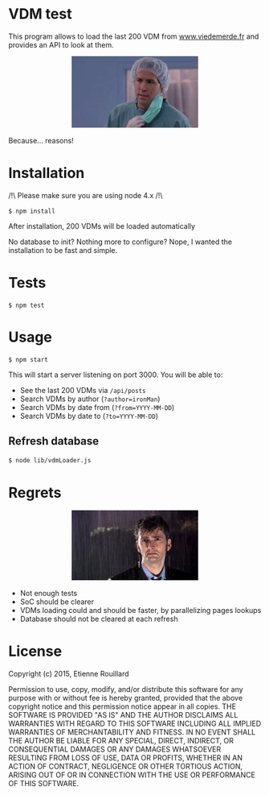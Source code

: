 VDM test
========

This program allows to load the last 200 VDM from www.viedemerde.fr and provides an API to look at them.

<p align="center">
<img src="./docs/but-why.gif" width="50%" />
</p>

Because... reasons!

# Installation

/!\ Please make sure you are using node 4.x /!\

```
$ npm install
```
After installation, 200 VDMs will be loaded automatically

No database to init? Nothing more to configure? Nope, I wanted the installation to be fast and simple.

# Tests
```
$ npm test
```

# Usage

```
$ npm start
```
This will start a server listening on port 3000.
You will be able to:
- See the last 200 VDMs via `/api/posts`
- Search VDMs by author (`?author=ironMan`)
- Search VDMs by date from (`?from=YYYY-MM-DD`)
- Search VDMs by date to (`?to=YYYY-MM-DD`)

## Refresh database
```
$ node lib/vdmLoader.js
```

# Regrets

<p align="center">
<img src="./docs/rain-sad.gif" width="50%" />
</p>

- Not enough tests
- SoC should be clearer
- VDMs loading could and should be faster, by parallelizing pages lookups
- Database should not be cleared at each refresh

# License

Copyright (c) 2015, Etienne Rouillard

Permission to use, copy, modify, and/or distribute this software for any purpose with or without fee is hereby granted, provided that the above copyright notice and this permission notice appear in all copies.
THE SOFTWARE IS PROVIDED "AS IS" AND THE AUTHOR DISCLAIMS ALL WARRANTIES WITH REGARD TO THIS SOFTWARE INCLUDING ALL IMPLIED WARRANTIES OF MERCHANTABILITY AND FITNESS. IN NO EVENT SHALL THE AUTHOR BE LIABLE FOR ANY SPECIAL, DIRECT, INDIRECT, OR CONSEQUENTIAL DAMAGES OR ANY DAMAGES WHATSOEVER RESULTING FROM LOSS OF USE, DATA OR PROFITS, WHETHER IN AN ACTION OF CONTRACT, NEGLIGENCE OR OTHER TORTIOUS ACTION, ARISING OUT OF OR IN CONNECTION WITH THE USE OR PERFORMANCE OF THIS SOFTWARE.
